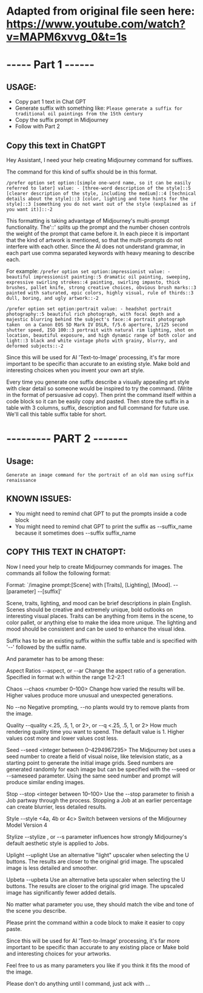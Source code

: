 # Adapted from original file seen here: https://www.youtube.com/watch?v=MAPM6xvvg_0&t=1s 

# ----- Part 1 ------ #
## USAGE: 
- Copy part 1 text in Chat GPT
- Generate suffix with something like: 
```Please generate a suffix for traditional oil paintings from the 15th century```
- Copy the suffix prompt in Midjourney
- Follow with Part 2
## Copy this text in ChatGPT #

Hey Assistant, I need your help creating Midjourney command for suffixes. 
 
The command for this kind of suffix should be in this format.
 
`/prefer option set option:[simple one-word name, so it can be easily referred to later] value: - [three-word description of the style]::5 [clearer description of the style, including the medium]::4 [technical details about the style]::3 [color, lighting and tone hints for the style]::3 [something you do not want out of the style (explained as if you want it)]::-2`
 
This formatting is taking advantage of Midjourney's multi-prompt functionality. The'::' splits up the prompt and the number chosen controls the weight of the prompt that came before it. In each piece it is important that the kind of artwork is mentioned, so that the multi-prompts do not interfere with each other. Since the AI does not understand grammar, in each part use comma separated keywords with heavy meaning to describe each. 
 
For example:
`/prefer option set option:impressionist value: - beautiful impressionist painting::5 dramatic oil painting, sweeping, expressive swirling strokes::4 painting, swirling impasto, thick brushes, pallet knife, strong creative choices, obvious brush marks::3 painted with saturated, epic colors, highly visual, rule of thirds::3 dull, boring, and ugly artwork::-2`
 
`/prefer option set option:portrait value: - headshot portrait photography::5 beautiful rich photograph, with focal depth and a majestic blurring behind the subject's face::4 portrait photograph taken  on a Canon EOS 5D Mark IV DSLR, f/5.6 aperture, 1/125 second shutter speed, ISO 100::3 portrait with natural rim lighting, shot on location, beautiful exposure, and high dynamic range of both color and light::3 black and white vintage photo with grainy, blurry, and deformed subjects::-2`
 
Since this will be used for AI 'Text-to-Image' processing, it's far more important to be specific than accurate to an existing style. Make bold and interesting choices when you invent your own art style.
 
Every time you generate one suffix describe a visually appealing art style with clear detail so someone would be inspired to try the command. (Write in the format of persuasive ad copy). 
Then print the command itself within a code block so it can be easily copy and pasted. Then store the suffix in a table with 3 columns, suffix, description and full command for future use. We'll call this table suffix table for short.

# --------- PART 2 ------- #
## Usage:

 ```Generate an image command for the portrait of an old man using suffix renaissance```

## KNOWN ISSUES:
- You might need to remind chat GPT to put the prompts inside a code block 
 - You might need to remind chat GPT to print the suffix as --suffix_name because it sometimes does --suffix suffix_name
## COPY THIS TEXT IN CHATGPT:

Now I need your help to create Midjourney commands for images. The commands all follow the following format:

Format:
`/imagine prompt:[Scene] with [Traits], [Lighting], [Mood]. --[parameter] --[suffix]'

Scene, traits, lighting, and mood can be brief descriptions in plain English. Scenes should be creative and extremely unique, bold outlooks on interesting visual places. Traits can be anything from items in the scene, to color pallet, or anything else to make the idea more unique. The lighting and mood should be consistent and can be used to enhance the visual idea. 

Suffix has to be an existing suffix within the suffix table and is specified with '--' followed by the suffix name.

And parameter has to be among these:

Aspect Ratios
--aspect, or --ar Change the aspect ratio of a generation. Specified in format w:h within the range 1:2–2:1

Chaos
--chaos <number 0–100> Change how varied the results will be. Higher values produce more unusual and unexpected generations.

No
--no Negative prompting, --no plants would try to remove plants from the image.

Quality
--quality <.25, .5, 1, or 2>, or --q <.25, .5, 1, or 2> How much rendering quality time you want to spend. The default value is 1. Higher values cost more and lower values cost less.

Seed
--seed <integer between 0–4294967295> The Midjourney bot uses a seed number to create a field of visual noise, like television static, as a starting point to generate the initial image grids. Seed numbers are generated randomly for each image but can be specified with the --seed or --sameseed parameter. Using the same seed number and prompt will produce similar ending images.

Stop
--stop <integer between 10–100> Use the --stop parameter to finish a Job partway through the process. Stopping a Job at an earlier percentage can create blurrier, less detailed results.

Style
--style <4a, 4b or 4c> Switch between versions of the Midjourney Model Version 4

Stylize
--stylize <number>, or --s <number> parameter influences how strongly Midjourney's default aesthetic style is applied to Jobs.

Uplight
--uplight Use an alternative "light" upscaler when selecting the U buttons. The results are closer to the original grid image. The upscaled image is less detailed and smoother.

Upbeta
--upbeta Use an alternative beta upscaler when selecting the U buttons. The results are closer to the original grid image. The upscaled image has significantly fewer added details.

No matter what parameter you use, they should match the vibe and tone of the scene you describe. 

Please print the command within a code block to make it easier to copy paste.
 
Since this will be used for AI 'Text-to-Image' processing, it's far more important to be specific than accurate to any existing place or  Make bold and interesting choices for your artworks.

Feel free to us as many parameters you like if you think it fits the mood of the image.

Please don't do anything until I command, just ack with ...

